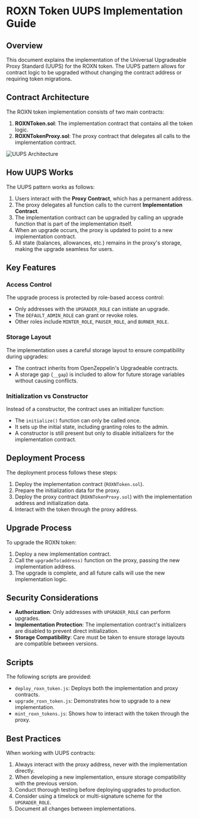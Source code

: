 # ROXN Token UUPS Implementation Guide

## Overview

This document explains the implementation of the Universal Upgradeable Proxy Standard (UUPS) for the ROXN token. The UUPS pattern allows for contract logic to be upgraded without changing the contract address or requiring token migrations.

## Contract Architecture

The ROXN token implementation consists of two main contracts:

1. **ROXNToken.sol**: The implementation contract that contains all the token logic.
2. **ROXNTokenProxy.sol**: The proxy contract that delegates all calls to the implementation contract.

![UUPS Architecture](https://i.imgur.com/ZVZcjvh.png)

## How UUPS Works

The UUPS pattern works as follows:

1. Users interact with the **Proxy Contract**, which has a permanent address.
2. The proxy delegates all function calls to the current **Implementation Contract**.
3. The implementation contract can be upgraded by calling an upgrade function that is part of the implementation itself.
4. When an upgrade occurs, the proxy is updated to point to a new implementation contract.
5. All state (balances, allowances, etc.) remains in the proxy's storage, making the upgrade seamless for users.

## Key Features

### Access Control

The upgrade process is protected by role-based access control:

- Only addresses with the `UPGRADER_ROLE` can initiate an upgrade.
- The `DEFAULT_ADMIN_ROLE` can grant or revoke roles.
- Other roles include `MINTER_ROLE`, `PAUSER_ROLE`, and `BURNER_ROLE`.

### Storage Layout

The implementation uses a careful storage layout to ensure compatibility during upgrades:

- The contract inherits from OpenZeppelin's Upgradeable contracts.
- A storage gap (`__gap`) is included to allow for future storage variables without causing conflicts.

### Initialization vs Constructor

Instead of a constructor, the contract uses an initializer function:

- The `initialize()` function can only be called once.
- It sets up the initial state, including granting roles to the admin.
- A constructor is still present but only to disable initializers for the implementation contract.

## Deployment Process

The deployment process follows these steps:

1. Deploy the implementation contract (`ROXNToken.sol`).
2. Prepare the initialization data for the proxy.
3. Deploy the proxy contract (`ROXNTokenProxy.sol`) with the implementation address and initialization data.
4. Interact with the token through the proxy address.

## Upgrade Process

To upgrade the ROXN token:

1. Deploy a new implementation contract.
2. Call the `upgradeTo(address)` function on the proxy, passing the new implementation address.
3. The upgrade is complete, and all future calls will use the new implementation logic.

## Security Considerations

- **Authorization**: Only addresses with `UPGRADER_ROLE` can perform upgrades.
- **Implementation Protection**: The implementation contract's initializers are disabled to prevent direct initialization.
- **Storage Compatibility**: Care must be taken to ensure storage layouts are compatible between versions.

## Scripts

The following scripts are provided:

- `deploy_roxn_token.js`: Deploys both the implementation and proxy contracts.
- `upgrade_roxn_token.js`: Demonstrates how to upgrade to a new implementation.
- `mint_roxn_tokens.js`: Shows how to interact with the token through the proxy.

## Best Practices

When working with UUPS contracts:

1. Always interact with the proxy address, never with the implementation directly.
2. When developing a new implementation, ensure storage compatibility with the previous version.
3. Conduct thorough testing before deploying upgrades to production.
4. Consider using a timelock or multi-signature scheme for the `UPGRADER_ROLE`.
5. Document all changes between implementations. 